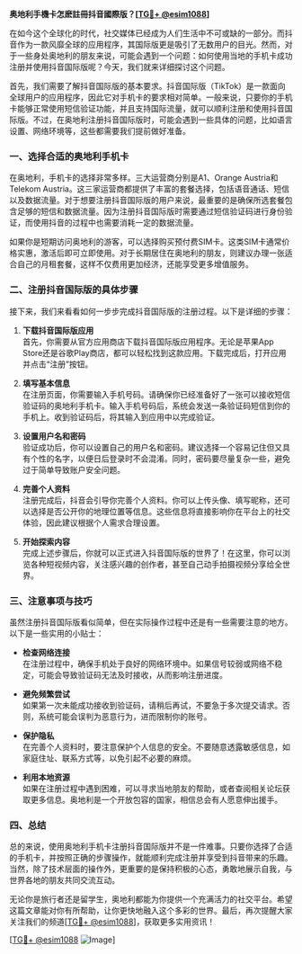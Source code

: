 **奥地利手機卡怎麽註冊抖音國際版？[[TG💪+ @esim1088](https://t.me/s/esim1088)]**

在如今这个全球化的时代，社交媒体已经成为人们生活中不可或缺的一部分。而抖音作为一款风靡全球的应用程序，其国际版更是吸引了无数用户的目光。然而，对于一些身处奥地利的朋友来说，可能会遇到一个问题：如何使用当地的手机卡成功注册并使用抖音国际版呢？今天，我们就来详细探讨这个问题。

首先，我们需要了解抖音国际版的基本要求。抖音国际版（TikTok）是一款面向全球用户的应用程序，因此它对手机卡的要求相对简单。一般来说，只要你的手机卡能够正常使用短信验证功能，并且支持国际流量，就可以顺利注册和使用抖音国际版。不过，在奥地利注册抖音国际版时，可能会遇到一些具体的问题，比如语言设置、网络环境等，这些都需要我们提前做好准备。

### 一、选择合适的奥地利手机卡

在奥地利，手机卡的选择非常多样。三大运营商分别是A1、Orange Austria和Telekom Austria。这三家运营商都提供了丰富的套餐选择，包括语音通话、短信以及数据流量。对于想要注册抖音国际版的用户来说，最重要的是确保所选套餐包含足够的短信和数据流量。因为注册抖音国际版时需要通过短信验证码进行身份验证，而使用抖音的过程中也需要消耗一定的数据流量。

如果你是短期访问奥地利的游客，可以选择购买预付费SIM卡。这类SIM卡通常价格实惠，激活后即可立即使用。对于长期居住在奥地利的朋友，则建议办理一张适合自己的月租套餐，这样不仅费用更加经济，还能享受更多增值服务。

### 二、注册抖音国际版的具体步骤

接下来，我们来看看如何一步步完成抖音国际版的注册过程。以下是详细的步骤：

1. **下载抖音国际版应用**  
   首先，你需要从官方应用商店下载抖音国际版应用程序。无论是苹果App Store还是谷歌Play商店，都可以轻松找到这款应用。下载完成后，打开应用并点击“注册”按钮。

2. **填写基本信息**  
   在注册页面，你需要输入手机号码。请确保你已经准备好了一张可以接收短信验证码的奥地利手机卡。输入手机号码后，系统会发送一条验证码短信到你的手机上。收到验证码后，将其输入到应用中以完成验证。

3. **设置用户名和密码**  
   验证成功后，你可以设置自己的用户名和密码。建议选择一个容易记住但又具有个性的名字，以便日后登录时不会混淆。同时，密码要尽量复杂一些，避免过于简单导致账户安全问题。

4. **完善个人资料**  
   注册完成后，抖音会引导你完善个人资料。你可以上传头像、填写昵称，还可以选择是否公开你的地理位置等信息。这些信息将直接影响你在平台上的社交体验，因此建议根据个人需求合理设置。

5. **开始探索内容**  
   完成上述步骤后，你就可以正式进入抖音国际版的世界了！在这里，你可以浏览各种短视频内容，关注感兴趣的创作者，甚至自己动手拍摄视频分享给全世界。

### 三、注意事项与技巧

虽然注册抖音国际版看似简单，但在实际操作过程中还是有一些需要注意的地方。以下是一些实用的小贴士：

- **检查网络连接**  
  在注册过程中，确保手机处于良好的网络环境中。如果信号较弱或网络不稳定，可能会导致验证码无法及时接收，从而影响注册进度。

- **避免频繁尝试**  
  如果第一次未能成功接收到验证码，请稍后再试，不要急于多次提交请求。否则，系统可能会误判为恶意行为，进而限制你的账号。

- **保护隐私**  
  在完善个人资料时，要注意保护个人信息的安全。不要随意透露敏感信息，如家庭住址、联系方式等，以免引起不必要的麻烦。

- **利用本地资源**  
  如果在注册过程中遇到困难，可以寻求当地朋友的帮助，或者查阅相关论坛获取更多信息。奥地利是一个开放包容的国家，相信总会有人愿意伸出援手。

### 四、总结

总的来说，使用奥地利手机卡注册抖音国际版并不是一件难事。只要你选择了合适的手机卡，并按照正确的步骤操作，就能顺利完成注册并享受到抖音带来的乐趣。当然，除了技术层面的操作外，更重要的是保持积极的心态，勇敢地展示自我，与世界各地的朋友共同交流互动。

无论你是旅行者还是留学生，奥地利都能为你提供一个充满活力的社交平台。希望这篇文章能对你有所帮助，让你更快地融入这个多彩的世界。最后，再次提醒大家关注我们的频道[[TG💪+ @esim1088](https://t.me/s/esim1088)]，获取更多实用资讯！

[[TG💪+ @esim1088](https://t.me/s/esim1088) ![Image](https://i.postimg.cc/4NQfJmqS/Snipaste-2025-05-13-00-14-12.png)]